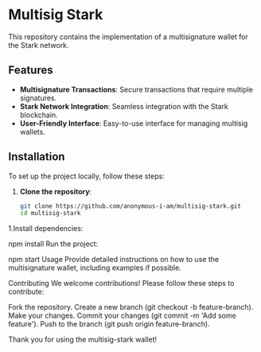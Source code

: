# Multisig Stark

This repository contains the implementation of a multisignature wallet for the Stark network.

## Features

- **Multisignature Transactions**: Secure transactions that require multiple signatures.
- **Stark Network Integration**: Seamless integration with the Stark blockchain.
- **User-Friendly Interface**: Easy-to-use interface for managing multisig wallets.

## Installation

To set up the project locally, follow these steps:

1. **Clone the repository**:
   ```sh
   git clone https://github.com/anonymous-i-am/multisig-stark.git
   cd multisig-stark
   
  1.Install dependencies:

npm install
Run the project:

npm start
Usage
Provide detailed instructions on how to use the multisignature wallet, including examples if possible.

Contributing
We welcome contributions! Please follow these steps to contribute:

Fork the repository.
Create a new branch (git checkout -b feature-branch).
Make your changes.
Commit your changes (git commit -m 'Add some feature').
Push to the branch (git push origin feature-branch).

Thank you for using the multisig-stark wallet!
